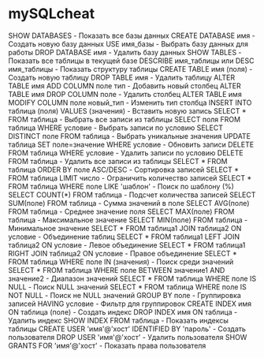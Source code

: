 # mySQLcheat 
SHOW DATABASES  -  Показать все базы данных
CREATE DATABASE имя - Создать новую базу данных
USE имя_базы - Выбрать базу данных для работы
DROP DATABASE имя - Удалить базу данных
SHOW TABLES - Показать все таблицы в текущей базе
DESCRIBE имя_таблицы или DESC имя_таблицы - Показать структуру таблицы
CREATE TABLE имя (поля) - Создать новую таблицу
DROP TABLE имя - Удалить таблицу
ALTER TABLE имя ADD COLUMN поле тип - Добавить новый столбец
ALTER TABLE имя DROP COLUMN поле - Удалить столбец
ALTER TABLE имя MODIFY COLUMN поле новый_тип - Изменить тип столбца
INSERT INTO таблица (поля) VALUES (значения) - Вставить новую запись
SELECT * FROM таблица - Выбрать все записи из таблицы
SELECT поля FROM таблица WHERE условие - Выбрать записи по условию
SELECT DISTINCT поле FROM таблица - Выбрать уникальные значения
UPDATE таблица SET поле=значение WHERE условие - Обновить записи
DELETE FROM таблица WHERE условие - Удалить записи по условию
DELETE FROM таблица - Удалить все записи из таблицы
SELECT * FROM таблица ORDER BY поле ASC/DESC - Сортировка записей
SELECT * FROM таблица LIMIT число - Ограничить количество записей
SELECT * FROM таблица WHERE поле LIKE 'шаблон' - Поиск по шаблону (%)
SELECT COUNT(*) FROM таблица - Подсчет количества записей
SELECT SUM(поле) FROM таблица - Сумма значений в поле
SELECT AVG(поле) FROM таблица - Среднее значение поля
SELECT MAX(поле) FROM таблица - Максимальное значение
SELECT MIN(поле) FROM таблица - Минимальное значение
SELECT * FROM таблица1 JOIN таблица2 ON условие - Объединение таблиц
SELECT * FROM таблица1 LEFT JOIN таблица2 ON условие - Левое объединение
SELECT * FROM таблица1 RIGHT JOIN таблица2 ON условие - Правое объединение
SELECT * FROM таблица WHERE поле IN (значения) - Поиск среди значений
SELECT * FROM таблица WHERE поле BETWEEN значение1 AND значение2 - Диапазон значений
SELECT * FROM таблица WHERE поле IS NULL - Поиск NULL значений
SELECT * FROM таблица WHERE поле IS NOT NULL - Поиск не NULL значений
GROUP BY поле - Группировка записей
HAVING условие - Фильтр для группировок
CREATE INDEX имя ON таблица (поле) - Создать индекс
DROP INDEX имя ON таблица - Удалить индекс
SHOW INDEX FROM таблица - Показать индексы таблицы
CREATE USER 'имя'@'хост' IDENTIFIED BY 'пароль' - Создать пользователя
DROP USER 'имя'@'хост' - Удалить пользователя
SHOW GRANTS FOR 'имя'@'хост' - Показать права пользователя
